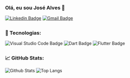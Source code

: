 ### Olá, eu sou José Alves 👋


[![Linkedin Badge](https://img.shields.io/badge/josealves92-blue?style=flat-square&logo=linkedin&logoColor=white&link=https://www.linkedin.com/in/Jose-Alves92/)](https://www.linkedin.com/in/Jose-Alves92/)
[![Gmail Badge](https://img.shields.io/badge/joseallvess@gmail.com-c14438?style=flat-square&logo=Gmail&logoColor=white&link=mailto:joseallvess@gmail.com)](mailto:joseallvess@gmail.com)

##
### 🚀 Tecnologias:

![Visual Studio Code Badge](https://img.shields.io/badge/Visual_Studio_Code-0078D4?style=flat-square&logo=visual%20studio%20code&logoColor=white)
![Dart Badge](https://img.shields.io/badge/Dart-0175C2?style=flat-square&logo=dart&logoColor=white)
![Flutter Badge](https://img.shields.io/badge/Flutter-02569B?style=flat-square&logo=flutter&logoColor=white)

##
### 📈 GitHub Stats:

![Github Stats](https://github-readme-stats.vercel.app/api?username=Jose-Alves92&count_private=true&show_icons=true&include_all_commits=true)
![Top Langs](https://github-readme-stats.vercel.app/api/top-langs/?username=Jose-Alves92&hide=TeX&layout=compact)
